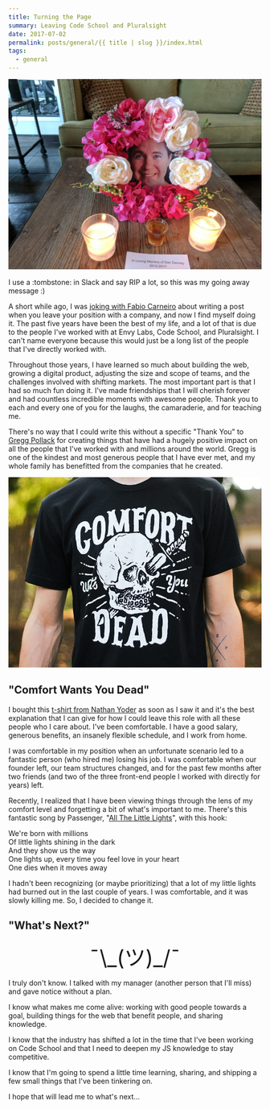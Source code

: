```yaml
---
title: Turning the Page
summary: Leaving Code School and Pluralsight
date: 2017-07-02
permalink: posts/general/{{ title | slug }}/index.html
tags:
  - general
---
```


<style>/* line 1, (__TEMPLATE__) */ .shrug { font-size: 300%; text-align: center; } /* line 4, (__TEMPLATE__) */ .lyrics { background: #f9f9f9; padding: 1.5rem; }</style>

<article>

![](/assets/images/posts/general/turning-the-page/in-memoriam.jpg)

<div class="tss">I use a :tombstone: in Slack and say RIP a lot, so this was my going away message :)</div>

A short while ago, I was [joking with Fabio Carneiro](https://twitter.com/i/web/status/859761496464773120) about writing a post when you leave your position with a company, and now I find myself doing it. The past five years have been the best of my life, and a lot of that is due to the people I've worked with at Envy Labs, Code School, and Pluralsight. I can't name everyone because this would just be a long list of the people that I've directly worked with.

Throughout those years, I have learned so much about building the web, growing a digital product, adjusting the size and scope of teams, and the challenges involved with shifting markets. The most important part is that I had so much fun doing it. I've made friendships that I will cherish forever and had countless incredible moments with awesome people. Thank you to each and every one of you for the laughs, the camaraderie, and for teaching me.

There's no way that I could write this without a specific "Thank You" to [Gregg Pollack](https://twitter.com/greggpollack) for creating things that have had a hugely positive impact on all the people that I've worked with and millions around the world. Gregg is one of the kindest and most generous people that I have ever met, and my whole family has benefitted from the companies that he created.

![](/assets/images/posts/general/turning-the-page/comfort-wants-you-dead.jpg)

## "Comfort Wants You Dead"

I bought this [t-shirt from Nathan Yoder](https://dribbble.com/shots/1746603-Comfort-Wants-You-Dead) as soon as I saw it and it's the best explanation that I can give for how I could leave this role with all these people who I care about. I've been comfortable. I have a good salary, generous benefits, an insanely flexible schedule, and I work from home.

I was comfortable in my position when an unfortunate scenario led to a fantastic person (who hired me) losing his job. I was comfortable when our founder left, our team structures changed, and for the past few months after two friends (and two of the three front-end people I worked with directly for years) left.

Recently, I realized that I have been viewing things through the lens of my comfort level and forgetting a bit of what's important to me. There's this fantastic song by Passenger, "[All The Little Lights](https://open.spotify.com/track/1Sb0F7I9bGa4VfPbgm0BoL)", with this hook:

We're born with millions  
Of little lights shining in the dark  
And they show us the way  
One lights up, every time you feel love in your heart  
One dies when it moves away

I hadn't been recognizing (or maybe prioritizing) that a lot of my little lights had burned out in the last couple of years. I was comfortable, and it was slowly killing me. So, I decided to change it.

## "What's Next?"

<div class="shrug">¯\_(ツ)_/¯</div>

I truly don't know. I talked with my manager (another person that I'll miss) and gave notice without a plan.

I know what makes me come alive: working with good people towards a goal, building things for the web that benefit people, and sharing knowledge.

I know that the industry has shifted a lot in the time that I've been working on Code School and that I need to deepen my JS knowledge to stay competitive.

I know that I'm going to spend a little time learning, sharing, and shipping a few small things that I've been tinkering on.

I hope that will lead me to what's next...